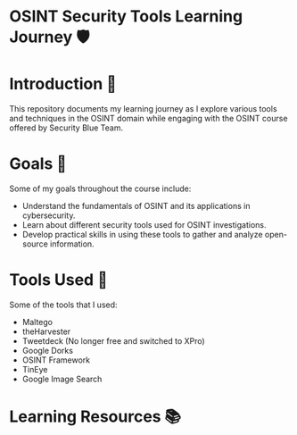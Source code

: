 # OSINT Security Tools Learning Journey 🛡️
# Introduction 🚀
This repository documents my learning journey as I explore various tools and techniques in the OSINT domain while engaging with the OSINT course offered by Security Blue Team.

# Goals 🎯
Some of my goals throughout the course include:
- Understand the fundamentals of OSINT and its applications in cybersecurity.
- Learn about different security tools used for OSINT investigations.
- Develop practical skills in using these tools to gather and analyze open-source information.

# Tools Used 🔧
Some of the tools that I used:
- Maltego 
- theHarvester 
- Tweetdeck (No longer free and switched to XPro)
- Google Dorks 
- OSINT Framework
- TinEye
- Google Image Search
  
# Learning Resources 📚


